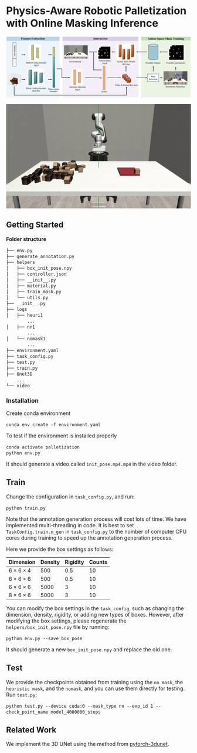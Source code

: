 # Physics-Aware Robotic Palletization with Online Masking Inference

<img src="./assets/overview.png" alt="overview" style="zoom:75%;" />

![test_policy_OL_mask](./assets/test_policy_OL_mask.gif)



## Getting Started

**Folder structure**

```
├── env.py
├── generate_annotation.py
├── helpers
│   ├── box_init_pose.npy
│   ├── controller.json
│   ├── __init__.py
│   ├── material.py
│   ├── train_mask.py
│   └── utils.py
├── __init__.py
├── logs
│   ├── heuri1
		...
│   ├── nn1
		...
│   └── nomask1
		...
├── environment.yaml
├── task_config.py
├── test.py
├── train.py
├── Unet3D
	...
└── video
```

### Installation

Create conda environment

```
conda env create -f environment.yaml
```

To test if the environment is installed properly

```
conda activate palletization
python env.py
```

It should generate a video called ```init_pose.mp4.mp4``` in the video folder.



## Train

Change the configuration in ```task_config.py```, and run:

```
python train.py
```

Note that the annotation generation process will cost lots of time. We have implemented multi-threading in code. It is best to set ```TaskConfig.train.n_gen``` in ```task_config.py``` to the number of computer CPU cores during training to speed up the annotation generation process.



Here we provide the box settings as follows:

| Dimension | Density | Rigidity | Counts |
| --------- | ------- | -------- | ------ |
| 6 × 6 × 4 | 500     | 0.5      | 10     |
| 6 × 6 × 6 | 500     | 0.5      | 10     |
| 6 × 6 × 6 | 5000    | 3        | 10     |
| 8 × 6 × 6 | 5000    | 3        | 10     |

You can modify the box settings in the `task_config`, such as changing the dimension, density, rigidity, or adding new types of boxes. However, after modifying the box settings, please regenerate the `helpers/box_init_pose.npy` file by running:

```
python env.py --save_box_pose
```

It should generate a new ```box_init_pose.npy``` and replace the old one.



## Test

We provide the checkpoints obtained from training using the ```nn mask```, the ```heuristic mask```, and the ```nomask```, and you can use them directly for testing. Run ```test.py```:

```
python test.py --device cuda:0 --mask_type nn --exp_id 1 --check_point_name model_4000000_steps
```



## Related Work

We implement the 3D UNet using the method from [pytorch-3dunet](https://github.com/wolny/pytorch-3dunet).

